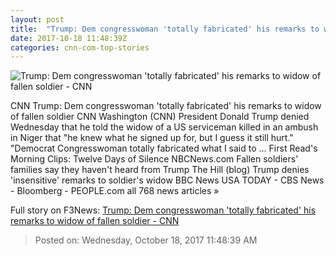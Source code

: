 ```yaml
---
layout: post
title:  "Trump: Dem congresswoman 'totally fabricated' his remarks to widow of fallen soldier - CNN"
date: 2017-10-18 11:48:39Z
categories: cnn-com-top-stories
---
```


![Trump: Dem congresswoman 'totally fabricated' his remarks to widow of fallen soldier - CNN](http://cdn.cnn.com/cnnnext/dam/assets/171017234240-frederica-wilson-super-tease.jpg)

CNN Trump: Dem congresswoman 'totally fabricated' his remarks to widow of fallen soldier CNN Washington (CNN) President Donald Trump denied Wednesday that he told the widow of a US serviceman killed in an ambush in Niger that "he knew what he signed up for, but I guess it still hurt." "Democrat Congresswoman totally fabricated what I said to ... First Read's Morning Clips: Twelve Days of Silence NBCNews.com Fallen soldiers' families say they haven't heard from Trump The Hill (blog) Trump denies 'insensitive' remarks to soldier's widow BBC News USA TODAY - CBS News - Bloomberg - PEOPLE.com all 768 news articles »


Full story on F3News: [Trump: Dem congresswoman 'totally fabricated' his remarks to widow of fallen soldier - CNN](http://www.f3nws.com/n/mzDKGE)

> Posted on: Wednesday, October 18, 2017 11:48:39 AM
